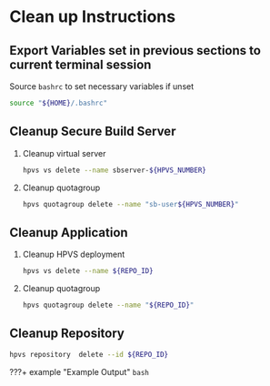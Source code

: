 # Clean up Instructions

## Export Variables set in previous sections to current terminal session

Source `bashrc` to set necessary variables if unset

``` bash
source "${HOME}/.bashrc"
```

## Cleanup Secure Build Server

1. Cleanup virtual server

    ``` bash
    hpvs vs delete --name sbserver-${HPVS_NUMBER}
    ```

2. Cleanup quotagroup

    ``` bash
    hpvs quotagroup delete --name "sb-user${HPVS_NUMBER}"
    ```
## Cleanup Application

1. Cleanup HPVS deployment

    ``` bash
    hpvs vs delete --name ${REPO_ID}
    ```

2. Cleanup quotagroup

    ``` bash
    hpvs quotagroup delete --name "${REPO_ID}"
    ```

## Cleanup Repository

``` bash
hpvs repository  delete --id ${REPO_ID}
```

???+ example "Example Output"
    ``` bash
    ```